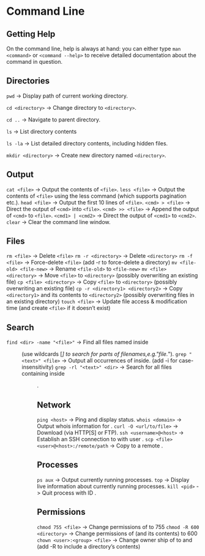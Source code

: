 # Command Line


## Getting Help

On the command line, help is always at hand: you can either type `man <command>` or `<command --help>` to receive detailed documentation about the command in question.

## Directories

`pwd` -> Display path of current working directory.

`cd <directory>` -> Change directory to `<directory>`.

`cd ..` -> Navigate to parent directory.

`ls` -> List directory contents

`ls -la` -> List detailed directory contents, including hidden files.

`mkdir <directory>` -> Create new directory named `<directory>`.

## Output

`cat <file>` -> Output the contents of `<file>`.
`less <file>` -> Output the contents of `<file>` using the less command (which supports pagination etc.).
`head <file>` -> Output the first 10 lines of `<file>`.
`<cmd> > <file>` -> Direct the output of `<cmd>` into `<file>`.
`<cmd> >> <file>` -> Append the output of `<cmd>` to `<file>`.
`<cmd1> | <cmd2>` -> Direct the output of `<cmd1>` to `<cmd2>`.
`clear` -> Clear the command line window.

## Files

`rm <file>` -> Delete `<file>`
`rm -r <directory>` -> Delete `<directory>`
`rm -f <file>` -> Force-delete `<file>` (add -r to force-delete a directory)
`mv <file-old> <file-new>` -> Rename `<file-old>` to `<file-new>`
`mv <file> <directory>` -> Move `<file>` to `<directory>` (possibly overwriting an existing file)
`cp <file> <directory>` -> Copy `<file>` to `<directory>` (possibly overwriting an existing file)
`cp -r <directory1> <directory2>` -> Copy `<directory1>` and its contents to `<directory2>` (possibly overwriting files in an existing directory)
`touch <file>` -> Update file access & modification time (and create `<file>` if it doesn’t exist)

## Search
`find <dir> -name "<file>"` -> Find all files named <file> inside <dir> (use wildcards [*] to search for parts of filenames,e.g."file.*").
`grep "<text>" <file>` -> Output all occurrences of <text> inside. <file> (add -i for case-insensitivity) 
`grep -rl "<text>" <dir>` -> Search for all files containing <text> inside <dir>.

## Network
`ping <host>` -> Ping <host> and display status.
`whois <domain>` -> Output whois information for <domain>.
`curl -O <url/to/file>` -> Download <file> (via HTTP[S] or FTP).
`ssh <username>@<host>` -> Establish an SSH connection to <host> with user <username>.
`scp <file> <user>@<host>:/remote/path` -> Copy <file> to a remote <host>.

## Processes
`ps aux` -> Output currently running processes.
`top` -> Display live information about currently running processes.
`kill <pid>` -> Quit process with ID <pid>.

## Permissions
`chmod 755 <file>` -> Change permissions of <file> to 755
`chmod -R 600 <directory>` -> Change permissions of <directory> (and its contents) to 600
`chown <user>:<group> <file>` -> Change owner ship of <file> to <user> and <group> (add -R to include a directory’s contents)

